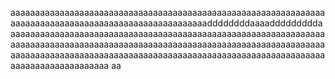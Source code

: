 aaaaaaaaaaaaaaaaaaaaaaaaaaaaaaaaaaaaaaaaaaaaaaaaaaaaaaaaaaaaaaaaaaaaaaaaaaaaaaaaaaaaaaaaaaaaaaaaaaaaaaaaddddddddaaaadddddddddaaaaaaaaaaaaaaaaaaaaaaaaaaaaaaaaaaaaaaaaaaaaaaaaaaaaaaaaaaaaaaaaaaaaaaaaaaaaaaaaaaaaaaaaaaaaaaaaaaaaaaaaaaaaaaaaaaaaaaaaaaaaaaaaaaaaaaaaaaaaaaaaaaaaaaaaaaaaaaaaaaaaaaaaaaaaaaaaaaaaaaaaaaaaaaaaaaaaaaaaaaaaaaaaaaaaa
aa
